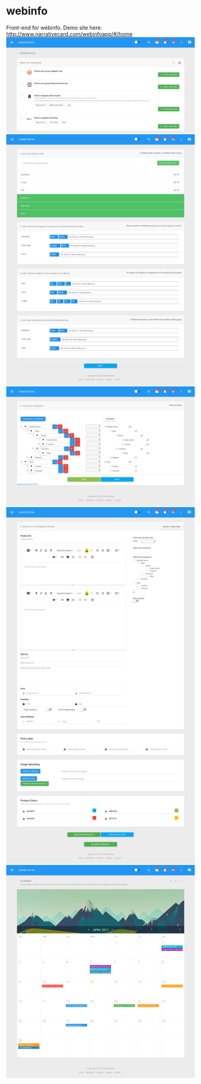 # webinfo
Front-end for webinfo. Demo site here: http://www.narrativecard.com/webinfoapp/#/home
<img src="https://raw.githubusercontent.com/KeYang89/webinfo/master/Screen%20Shot%202017-04-12%20at%2014.31.03.png">
<img src="https://github.com/KeYang89/webinfo/blob/master/screencapture-narrativecard-webinfoapp-1492025506439.png?raw=true">
<img src="https://github.com/KeYang89/webinfo/blob/master/screencapture-narrativecard-webinfoapp-1492025528314.png?raw=true">
<img src="https://github.com/KeYang89/webinfo/blob/master/screencapture-narrativecard-webinfoapp-1492025556451.png?raw=true">
<img src="https://github.com/KeYang89/webinfo/blob/master/screencapture-narrativecard-webinfoapp-1492025572202.png?raw=true">
